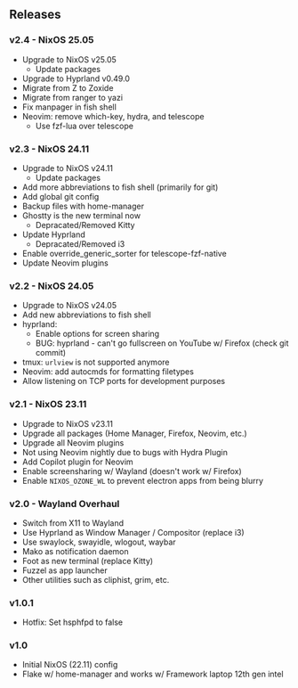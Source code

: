 ## Releases
### v2.4 - NixOS 25.05
- Upgrade to NixOS v25.05
    - Update packages
- Upgrade to Hyprland v0.49.0
- Migrate from Z to Zoxide
- Migrate from ranger to yazi
- Fix manpager in fish shell
- Neovim: remove which-key, hydra, and telescope
    - Use fzf-lua over telescope

### v2.3 - NixOS 24.11
- Upgrade to NixOS v24.11
    - Update packages
- Add more abbreviations to fish shell (primarily for git)
- Add global git config
- Backup files with home-manager
- Ghostty is the new terminal now
    - Depracated/Removed Kitty
- Update Hyprland
    - Depracated/Removed i3
- Enable override_generic_sorter for telescope-fzf-native
- Update Neovim plugins

### v2.2 - NixOS 24.05
- Upgrade to NixOS v24.05
- Add new abbreviations to fish shell
- hyprland:
    - Enable options for screen sharing
    - BUG: hyprland - can't go fullscreen on YouTube w/ Firefox (check git commit)
- tmux: `urlview` is not supported anymore
- Neovim: add autocmds for formatting filetypes
- Allow listening on TCP ports for development purposes

### v2.1 - NixOS 23.11
- Upgrade to NixOS v23.11
- Upgrade all packages (Home Manager, Firefox, Neovim, etc.)
- Upgrade all Neovim plugins
- Not using Neovim nightly due to bugs with Hydra Plugin
- Add Copilot plugin for Neovim
- Enable screensharing w/ Wayland (doesn't work w/ Firefox)
- Enable `NIXOS_OZONE_WL` to prevent electron apps from being blurry

### v2.0 - Wayland Overhaul
- Switch from X11 to Wayland
- Use Hyprland as Window Manager / Compositor (replace i3)
- Use swaylock, swayidle, wlogout, waybar
- Mako as notification daemon
- Foot as new terminal (replace Kitty)
- Fuzzel as app launcher
- Other utilities such as cliphist, grim, etc.

### v1.0.1
- Hotfix: Set hsphfpd to false

### v1.0
- Initial NixOS (22.11) config
- Flake w/ home-manager and works w/ Framework laptop 12th gen intel
